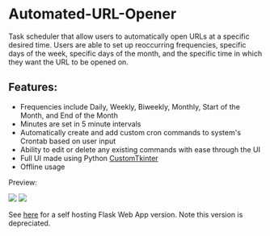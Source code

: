 # Automated-URL-Opener
Task scheduler that allow users to automatically open URLs at a specific desired time. Users are able to set up reoccurring frequencies, specific days of the week, specific days of the month, and the specific time in which they want the URL to be opened on.

## Features:
- Frequencies include Daily, Weekly, Biweekly, Monthly, Start of the Month, and End of the Month
- Minutes are set in 5 minute intervals
- Automatically create and add custom cron commands to system's Crontab based on user input
- Ability to edit or delete any existing commands with ease through the UI
- Full UI made using Python [CustomTkinter](https://github.com/TomSchimansky/CustomTkinter "CustomTkinter")
- Offline usage

<p> Preview: </p>
<img src="https://i.imgur.com/1xvwqdrl.png" />

<img src="https://i.imgur.com/lMqILgsl.png" />

See [here](https://github.com/rama1997/Automated-URL-Opener---Flask) for a self hosting Flask Web App version. Note this version is depreciated.
